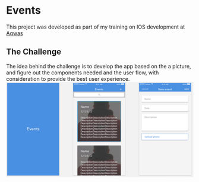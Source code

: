 # Events
This project was developed as part of my training on IOS development at [Aqwas](http://aqw.as/)

## The Challenge
The idea behind the challenge is to develop the app based on the a picture, and figure out the components needed and the user flow, with consideration to provide the best user experience.
![the challenge pic](https://github.com/iRayan7/Events/blob/master/events.png?raw=true)

